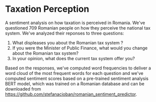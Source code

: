 # Taxation Perception
A sentiment analysis on how taxation is perceived in Romania.
We've questioned 709 Romanian people on how they perceive the national tax system. We've analyzed their reponses to
three questions:
1. What displeases you about the Romanian tax system ?
2. If you were the Minister of Public Finance, what would you change about the Romanian tax system? 
3. In your opinion, what does the current tax system offer you?  

Based on the responses, we've computed word frequencies to deliver a word cloud of the most frequent words for each
question and we've computed sentiment scores based on a pre-trained sentiment analysis BERT model, which was trained on
a Romanian database and can be downloaded from https://github.com/stefanacioban/romanian_sentiment_predictor.
